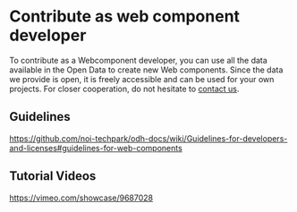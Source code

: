 # Contribute as web component developer

To contribute as a Webcomponent developer, you can use all the data available in the Open Data to create new Web components.
Since the data we provide is open, it is freely accessible and can be used for your own projects.
For closer cooperation, do not hesitate to [contact us](mailto:help@opendatahub.com).

## Guidelines
https://github.com/noi-techpark/odh-docs/wiki/Guidelines-for-developers-and-licenses#guidelines-for-web-components


## Tutorial Videos
https://vimeo.com/showcase/9687028
